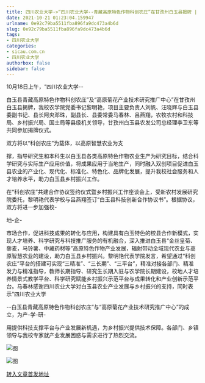 ```yaml
---
title: 四川农业大学->“四川农业大学--青藏高原特色作物科创农庄”在甘孜州白玉县揭牌 | sicau.com.cn
date: 2021-10-21 01:23:04.159947
urlname: 0e92c79ba5511fba896fa9dc473a4b6d
slug: 0e92c79ba5511fba896fa9dc473a4b6d
tags: 
- 四川农业大学
categories:
- sicau.com.cn
- 四川农业大学
authorbox: false
sidebar: false
---
```

10月18日上午，“四川农业大学--

白玉县青藏高原特色作物科创农庄”及“高原菊花产业技术研究推广中心”在甘孜州白玉县揭牌，我校农学院党委书记黎明艳，项目主要负责人刘帆、汪晓辉与白玉县委副书记、县长阿央邓珠，副县长、县委常委马春林、吕燕翔，农牧农村和科技局、乡村振兴局、国土局等县级机关领导，甘孜州白玉县农发公司总经理李卫东等共同参加揭牌仪式。  

双方将以“科创农庄”为载体，以高原智慧农业为支
<!--more-->
撑，指导研究生和本科生以白玉县各类高原特色作物农业生产为研究目标，结合科学研究与实际生产应用价值，将成果应用于当地生产，同时融入双创项目促进白玉县农业的产业化、现代化、标准化、特色化、品牌化发展，提升我校社会服务和人才培养水平，助力白玉县乡村振兴工作。

在“科创农庄”共建合作协议签约仪式暨乡村振兴工作座谈会上，受新农村发展研究院委托，黎明艳代表学校与吕燕翔签订“白玉县科技创新合作协议书”。根据协议，双方将进一步加强校-

地-企-

市场合作，促进科技成果的转化与应用，构建具有白玉特色的校县合作新模式，实现人才培养、科学研究与科技推广服务的有机融合，深入推进白玉县“金丝皇菊、藜麦，马铃薯、中藏药材等”高原特色作物产业发展，辐射带动全域现代农业与高原智慧农业的建设，助力白玉县乡村振兴。黎明艳代表学院发言，希望通过“科创农庄”平台的搭建可实现“三精准”、“三长期”、“三平台”，精准对接各部门、精准发力与精准指导，教师长期指导、研究生长期入驻与农学院长期建设，校地人才培养情景式教学平台、科学研究赋能乡村振兴示范平台与成果转化和产业创新示范平台。马春林感谢四川农业大学对白玉县农业产业发展与乡村振兴的支持，同时表示“四川农业大学

--白玉县青藏高原特色作物科创农庄”与“高原菊花产业技术研究推广中心”的成立，为产-学-研-

用提供科技支撑平台与产业发展新机遇，为乡村振兴提供技术保障。各部门、乡镇领导与我校专家就产业发展困惑与需求进行了热烈交流。

![图](https://news.sicau.edu.cn/__local/F/98/12/998AF54D27ACF380D0FC2A8C14A_A76831B8_11F2C.png)

![图](https://news.sicau.edu.cn/__local/2/C4/D5/642E19F5C7EE9FB29380AE4C5D4_ED897535_15108.png)

[转入文章首发地址](https://news.sicau.edu.cn/info/1078/64987.htm)